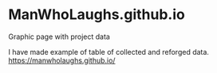 # ManWhoLaughs.github.io
Graphic page with project data

I have made example of table of collected and reforged data.
https://manwholaughs.github.io/
